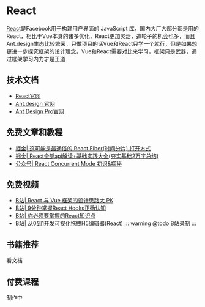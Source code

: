 # React

<!-- ['❌','✅','🔥','⭐'] -->

[React](https://react.docschina.org/)是Facebook用于构建用户界面的 JavaScript 库，国内大厂大部分都是用的React，相比于Vue本身的诸多优化，React更加灵活，造轮子的机会也多，而且Ant.design生态比较繁荣，只做项目的话Vue和React只学一个就行，但是如果想更进一步探究框架的设计理念，Vue和React需要对比来学习，框架只是武器，通过框架学习内力才是王道

<roadmap :data="[
  {title:'React',download:true,x:400,y:20},
  { title:'🔥React',y:260,
    left:[
      ['入门',[-50],[
        ['cra脚手架'],
        ['清单应用'],
        ['JSX'],
        ['Hooks'],
        ['表单'],
        ['Ant Design'],
      ]],
      ['项目实战',[120],[
        ['redux dva'],
        ['react-router'],
        ['单元测试'],
        ['性能优化'],
        ['权限路由'],
        ['use工具库'],
        ['全栈框架Next.js'],
      ]],
    ],
    right:[
      ['组件化设计',[-50],[
        ['组件三要素'],
        ['基础组件'],
        ['表单组件'],
        ['弹窗组件'],
        ['表格组件'],
        ['组件文档'],
      ]],
      ['源码',[120],[
        ['虚拟Dom'],
        ['Fiber'],
        ['Hooks'],
        ['Render'],
        ['Reconciler'],
        ['Concurrent'],
        ['React Router'],
      ]],
    ]
  } ,
    {title:'🔥框架设计理念',
  y:280,
    left:[
      ['编译Compiler'],
      ['运行时Runtime'],
      ['template JSX'],
      ['响应式'],
    ],
    right:[
      ['Angular'],
      ['Svelte'],
      ['Solidjs'],
    ]
  },
  { title:'和面试官谈笑风生',y:220
  } 
]" />


## 技术文档
* [React官网](https://react.docschina.org/)
* [Ant.design 官网](https://ant.design/index-cn)
* [Ant Design Pro官网](https://pro.ant.design/)
## 免费文章和教程

* [掘金| 这可能是最通俗的 React Fiber(时间分片) 打开方式](https://juejin.cn/post/6844903975112671239)
* [掘金|  React全部api解读+基础实践大全(夯实基础2万字总结)](https://juejin.cn/post/6950063294270930980)
* [公众号| React Concurrent Mode 初识&探秘](https://mp.weixin.qq.com/s/WUVVpEoXdhVOlwtjgpLX5A)
## 免费视频

* [B站| React 与 Vue 框架的设计思路大 PK](https://www.bilibili.com/video/BV1az4y127Ga/)
* [B站| 9分钟掌握React Hooks正确认知](https://www.bilibili.com/video/BV1JU4y1E73v?from=search&seid=1480540993076541477)
* [B站| 你必须要掌握的React知识点](https://www.bilibili.com/video/BV1rK411F7x3)
* [B站| 从0到1开发可视化拖拽H5编辑器(React)](https://www.bilibili.com/video/BV14b4y1R7hk)
::: warning @todo
B站录制
:::
## 书籍推荐
看文档
## 付费课程
制作中
